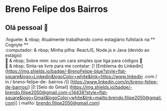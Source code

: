
# Breno Felipe dos Bairros

## Olá pessoal 👋
 
 :foguete: & nbsp; Atualmente trabalhando como estagiário fullstack na ** Cognyte 
 **<br/>
 :computador: & nbsp; Minha pilha: ReactJS, Node.js e Java (devido ao estágio)
 <br/> 
 💬 & nbsp; Sobre mim: sou um cara simples que liga para códigos 🤣
 <br/>
 :email: & nbsp; Sinta-se livre para me contatar: [! [Emblema do Linkedin] (https://img.shields.io/badge/-BrenoFelipe-blue?style=flat-square&logo=Linkedin&logoColor=white&link=https://www.linkedin .com / in / breno-felipe-de- bairros /)] (https://www.linkedin.com/in/breno-felipe-de-bairros/)
|[! [Selo do Gmail] (https://img.shields.io/badge/-brendo.filipe2050@gmail.com-c14438?style=flat-square&logo=Gmail&logoColor=white&link=mailto:brendo.filipe2050@gmail.com)] ( mailto: brendo.filipe2050@gmail.com)
